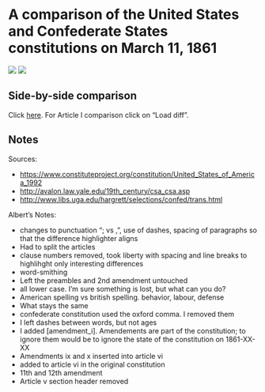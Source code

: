 A comparison of the United States and Confederate States constitutions
on March 11, 1861
================

![](united_states_seal.png) ![](confederate_states_seal.png)

## Side-by-side comparison

Click
[here](https://github.com/rudeboybert/constitution/pull/1/commits/ef9205e02e35e25e87df78f603b955aa5d10e6b6?utf8=%E2%9C%93&diff=split).
For Article I comparison click on “Load
    diff”.

## Notes

Sources:

  - <https://www.constituteproject.org/constitution/United_States_of_America_1992>
  - <http://avalon.law.yale.edu/19th_century/csa_csa.asp>
  - <http://www.libs.uga.edu/hargrett/selections/confed/trans.html>

Albert’s Notes:

  - changes to punctuation “; vs ,”, use of dashes, spacing of
    paragraphs so that the difference highlighter aligns
  - Had to split the articles
  - clause numbers removed, took liberty with spacing and line breaks to
    highlihght only interesting differences
  - word-smithing
  - Left the preambles and 2nd amendment untouched
  - all lower case. I’m sure something is lost, but what can you do?
  - American spelling vs british spelling. behavior, labour, defense
  - What stays the same
  - confederate constitution used the oxford comma. I removed them
  - I left dashes between words, but not ages
  - I added \[amendment\_i\]. Amendements are part of the constitution;
    to ignore them would be to ignore the state of the constitution on
    1861-XX-XX
  - Amendments ix and x inserted into article vi
  - added to article vi in the original constitution
  - 11th and 12th amendment
  - Article v section header removed
